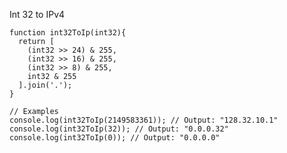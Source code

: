 Int 32 to IPv4

    function int32ToIp(int32){
      return [
        (int32 >> 24) & 255,
        (int32 >> 16) & 255,
        (int32 >> 8) & 255,
        int32 & 255
      ].join('.');
    }
    
    // Examples
    console.log(int32ToIp(2149583361)); // Output: "128.32.10.1"
    console.log(int32ToIp(32)); // Output: "0.0.0.32"
    console.log(int32ToIp(0)); // Output: "0.0.0.0"
